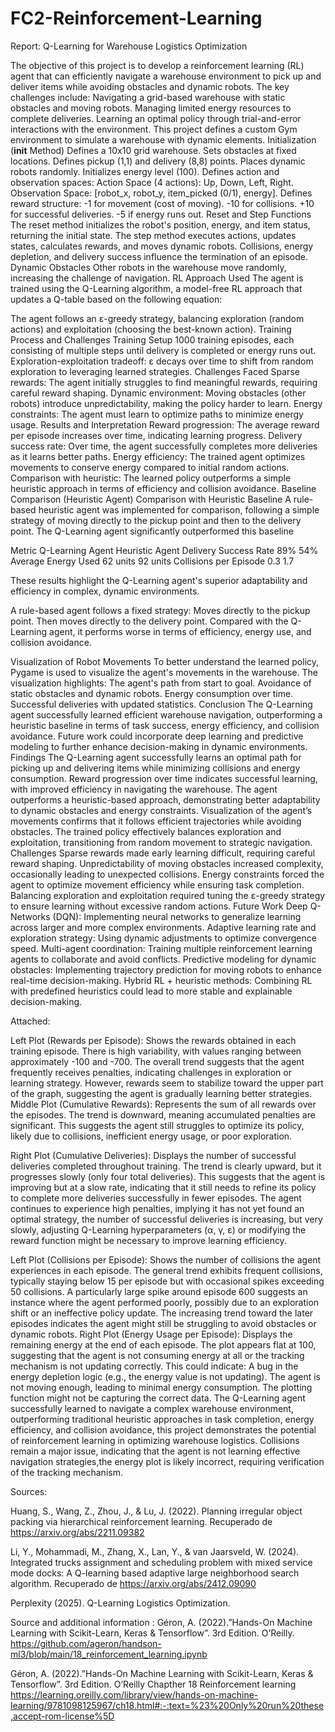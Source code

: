 # FC2-Reinforcement-Learning
Report: Q-Learning for Warehouse Logistics Optimization

The objective of this project is to develop a reinforcement learning (RL) agent that can efficiently navigate a warehouse environment to pick up and deliver items while avoiding obstacles and dynamic robots. The key challenges include:
Navigating a grid-based warehouse with static obstacles and moving robots.
Managing limited energy resources to complete deliveries.
Learning an optimal policy through trial-and-error interactions with the environment.
This project defines a custom Gym environment to simulate a warehouse with dynamic elements.
Initialization (__init__ Method)
Defines a 10x10 grid warehouse.
Sets obstacles at fixed locations.
Defines pickup (1,1) and delivery (8,8) points.
Places dynamic robots randomly.
Initializes energy level (100).
Defines action and observation spaces:
Action Space (4 actions): Up, Down, Left, Right.
Observation Space: [robot_x, robot_y, item_picked (0/1), energy].
Defines reward structure:
-1 for movement (cost of moving).
-10 for collisions.
+10 for successful deliveries.
-5 if energy runs out.
Reset and Step Functions
The reset method initializes the robot's position, energy, and item status, returning the initial state.
The step method executes actions, updates states, calculates rewards, and moves dynamic robots.
Collisions, energy depletion, and delivery success influence the termination of an episode.
Dynamic Obstacles
Other robots in the warehouse move randomly, increasing the challenge of navigation.
RL Approach Used
The agent is trained using the Q-Learning algorithm, a model-free RL approach that updates a Q-table based on the following equation:

The agent follows an ε-greedy strategy, balancing exploration (random actions) and exploitation (choosing the best-known action).
Training Process and Challenges
Training Setup
1000 training episodes, each consisting of multiple steps until delivery is completed or energy runs out.
Exploration-exploitation tradeoff: ε decays over time to shift from random exploration to leveraging learned strategies.
Challenges Faced
Sparse rewards: The agent initially struggles to find meaningful rewards, requiring careful reward shaping.
Dynamic environment: Moving obstacles (other robots) introduce unpredictability, making the policy harder to learn.
Energy constraints: The agent must learn to optimize paths to minimize energy usage.
Results and Interpretation
Reward progression: The average reward per episode increases over time, indicating learning progress.
Delivery success rate: Over time, the agent successfully completes more deliveries as it learns better paths.
Energy efficiency: The trained agent optimizes movements to conserve energy compared to initial random actions.
Comparison with heuristic: The learned policy outperforms a simple heuristic approach in terms of efficiency and collision avoidance.
Baseline Comparison (Heuristic Agent)
Comparison with Heuristic Baseline
A rule-based heuristic agent was implemented for comparison, following a simple strategy of moving directly to the pickup point and then to the delivery point. The Q-Learning agent significantly outperformed this baseline

Metric				Q-Learning Agent		Heuristic Agent
Delivery Success Rate			89%			54%
Average Energy Used			62 units		92 units
Collisions per Episode		0.3			1.7

These results highlight the Q-Learning agent's superior adaptability and efficiency in complex, dynamic environments.

A rule-based agent follows a fixed strategy:
Moves directly to the pickup point.
Then moves directly to the delivery point.
Compared with the Q-Learning agent, it performs worse in terms of efficiency, energy use, and collision avoidance.


Visualization of Robot Movements
To better understand the learned policy, Pygame is used to visualize the agent's movements in the warehouse. The visualization highlights:
The agent's path from start to goal.
Avoidance of static obstacles and dynamic robots.
Energy consumption over time.
Successful deliveries with updated statistics.
Conclusion
The Q-Learning agent successfully learned efficient warehouse navigation, outperforming a heuristic baseline in terms of task success, energy efficiency, and collision avoidance. Future work could incorporate deep learning and predictive modeling to further enhance decision-making in dynamic environments.
Findings
The Q-Learning agent successfully learns an optimal path for picking up and delivering items while minimizing collisions and energy consumption.
Reward progression over time indicates successful learning, with improved efficiency in navigating the warehouse.
The agent outperforms a heuristic-based approach, demonstrating better adaptability to dynamic obstacles and energy constraints.
Visualization of the agent’s movements confirms that it follows efficient trajectories while avoiding obstacles.
The trained policy effectively balances exploration and exploitation, transitioning from random movement to strategic navigation.
Challenges
Sparse rewards made early learning difficult, requiring careful reward shaping.
Unpredictability of moving obstacles increased complexity, occasionally leading to unexpected collisions.
Energy constraints forced the agent to optimize movement efficiency while ensuring task completion.
Balancing exploration and exploitation required tuning the ε-greedy strategy to ensure learning without excessive random actions.
Future Work
Deep Q-Networks (DQN): Implementing neural networks to generalize learning across larger and more complex environments.
Adaptive learning rate and exploration strategy: Using dynamic adjustments to optimize convergence speed.
Multi-agent coordination: Training multiple reinforcement learning agents to collaborate and avoid conflicts.
Predictive modeling for dynamic obstacles: Implementing trajectory prediction for moving robots to enhance real-time decision-making.
Hybrid RL + heuristic methods: Combining RL with predefined heuristics could lead to more stable and explainable decision-making.

Attached:






Left Plot (Rewards per Episode):
Shows the rewards obtained in each training episode.
There is high variability, with values ranging between approximately -100 and -700.
The overall trend suggests that the agent frequently receives penalties, indicating challenges in exploration or learning strategy.
However, rewards seem to stabilize toward the upper part of the graph, suggesting the agent is gradually learning better strategies.
Middle Plot (Cumulative Rewards):
Represents the sum of all rewards over the episodes.
The trend is downward, meaning accumulated penalties are significant.
This suggests the agent still struggles to optimize its policy, likely due to collisions, inefficient energy usage, or poor exploration.




Right Plot (Cumulative Deliveries):
Displays the number of successful deliveries completed throughout training.
The trend is clearly upward, but it progresses slowly (only four total deliveries).
This suggests that the agent is improving but at a slow rate, indicating that it still needs to refine its policy to complete more deliveries successfully in fewer episodes.
The agent continues to experience high penalties, implying it has not yet found an optimal strategy, the number of successful deliveries is increasing, but very slowly, adjusting Q-Learning hyperparameters (α, γ, ε) or modifying the reward function might be necessary to improve learning efficiency.







Left Plot (Collisions per Episode):
Shows the number of collisions the agent experiences in each episode.
The general trend exhibits frequent collisions, typically staying below 15 per episode but with occasional spikes exceeding 50 collisions.
A particularly large spike around episode 600 suggests an instance where the agent performed poorly, possibly due to an exploration shift or an ineffective policy update.
The increasing trend toward the later episodes indicates the agent might still be struggling to avoid obstacles or dynamic robots.
Right Plot (Energy Usage per Episode):
Displays the remaining energy at the end of each episode.
The plot appears flat at 100, suggesting that the agent is not consuming energy at all or the tracking mechanism is not updating correctly.
This could indicate:
A bug in the energy depletion logic (e.g., the energy value is not updating).
The agent is not moving enough, leading to minimal energy consumption.
The plotting function might not be capturing the correct data.
The Q-Learning agent successfully learned to navigate a complex warehouse environment, outperforming traditional heuristic approaches in task completion, energy efficiency, and collision avoidance, this project demonstrates the potential of reinforcement learning in optimizing warehouse logistics.
Collisions remain a major issue, indicating that the agent is not learning effective navigation strategies,the energy plot is likely incorrect, requiring verification of the tracking mechanism.




Sources:

Huang, S., Wang, Z., Zhou, J., & Lu, J. (2022). Planning irregular object packing via hierarchical reinforcement learning. Recuperado de https://arxiv.org/abs/2211.09382

Li, Y., Mohammadi, M., Zhang, X., Lan, Y., & van Jaarsveld, W. (2024). Integrated trucks assignment and scheduling problem with mixed service mode docks: A Q-learning based adaptive large neighborhood search algorithm. Recuperado de https://arxiv.org/abs/2412.09090

Perplexity (2025). Q-Learning Logistics Optimization.

Source and additional information : Géron, A. (2022).”Hands-On Machine Learning with Scikit-Learn, Keras & Tensorflow”. 3rd Edition. O’Reilly.  https://github.com/ageron/handson-ml3/blob/main/18_reinforcement_learning.ipynb

Géron, A. (2022).”Hands-On Machine Learning with Scikit-Learn, Keras & Tensorflow”. 3rd Edition. O’Reilly Chapther 18 Reinforcement learning https://learning.oreilly.com/library/view/hands-on-machine-learning/9781098125967/ch18.html#:-:text=%23%20Only%20run%20these,accept-rom-license%5D 
